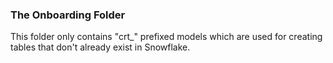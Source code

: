 ### The Onboarding Folder
This folder only contains "crt_" prefixed models which are used for creating tables that don't already exist in Snowflake.